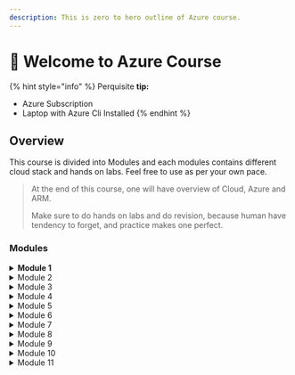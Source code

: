 ```yaml
---
description: This is zero to hero outline of Azure course.
---
```


# 👋 Welcome to Azure Course

{% hint style="info" %}
Perquisite **tip:**&#x20;

* Azure Subscription&#x20;
* Laptop with Azure Cli Installed&#x20;
{% endhint %}

## Overview

This course is divided into Modules and each modules contains different cloud stack and hands on labs. Feel free to use as per your own pace.

> At the end of this course, one will have overview of Cloud, Azure and ARM.
>
> Make sure to do hands on labs and do revision, because human have tendency to forget, and practice makes one perfect.

### Modules

<details>

<summary><strong>Module 1</strong> </summary>

* Fundamentals of Cloud Computing&#x20;
* How Cloud works? Cloud Computing vs Virtualization&#x20;
* Cloud Hypervisor&#x20;
* Types of Cloud Computing deployment model
* Multi Cloud vs Hybrid Cloud
* Cloud Computing Model IaaS, PaaS, SaaS, Serverless Function, Container and Data
* Shared Responsibility Model&#x20;

</details>

<details>

<summary>Module 2 </summary>

* Azure Fundamentals&#x20;
* Azure Portal&#x20;
* Azure Management Group
* Azure Subscriptions
* Azure Resource Groups&#x20;
* Azure Resources&#x20;
* Azure Resource Manager
* Azure Geographies&#x20;
* Azure Regions&#x20;
* Azure Availability Zones
* Labs&#x20;

</details>

<details>

<summary>Module 3 </summary>

* Azure Networking&#x20;
* Implementing and Managing Virtual Networks
* Configuring VNET
* VNET Peering&#x20;
* Configure virtual Network connectivity.
* Network Security Groups
* Inbound/ Outbound rules&#x20;
* Port access allow and Deny&#x20;
* Labs

</details>

<details>

<summary>Module 4 </summary>

* Azure Virtual Machines
* Azure VM deployment
* VM Configuration&#x20;
* Disk Management&#x20;
* Desired state configuration (DSC)
* Managing and Monitoring Azure VM&#x20;
* RDP access
* Labs

</details>

<details>

<summary>Module 5 </summary>

* Azure App Services&#x20;
* Different types of App services&#x20;
* Web Apps Implementation and Maintaining&#x20;
* Web Apps configuration&#x20;
* Monitoring webApps and WebJobs&#x20;
* Implementing Traffic Manager
* Labs

</details>

<details>

<summary>Module 6</summary>

* Azure Storage Account
* Types of Storage Account
* Choice of appropriate Azure Storage options to address business model
* Planning Storage
* Azure CDN
* Azure Backup
* Azure Site Recovery implementation&#x20;
* Data Protection
* Labs

</details>

<details>

<summary>Module 7</summary>

* Azure Container Services&#x20;
* Windows and Linux Containers in Azure&#x20;
* Deploying containers to Azure VMs
* Implementing Azure Container Registry&#x20;
* Deploying multi container applications with Docker Compose to Azure VMs
* Labs

</details>

<details>

<summary>Module 8</summary>

* Implementing Azure Cloud Services
* Planning and deploying Azure cloud services
* Managing and Maintaining Azure Cloud Services
* Configuring deployment slots and Remote Desktop Protocol

</details>

<details>

<summary>Module 9 </summary>

* Implementing Azure Active Directory
* Creating and Managing Azure AD tenants
* Configuration application and resource access with Azure AD
* Overview of Azure AD Premium&#x20;
* SSO(single sign-on configuration )
* RBAC for cloud resources&#x20;

</details>

<details>

<summary>Module 10 </summary>

Managing an Active Directory infrastructure in a hybrid environment Module&#x20;

</details>

<details>

<summary>Module 11</summary>

* Implementing Azure-based management and Automation&#x20;
* OMS Operation Management )suite solution
* Azure Automation&#x20;
* Implementing Azure automation runbooks&#x20;
* Automation account configuration&#x20;
* creating and deploying runbook

</details>
